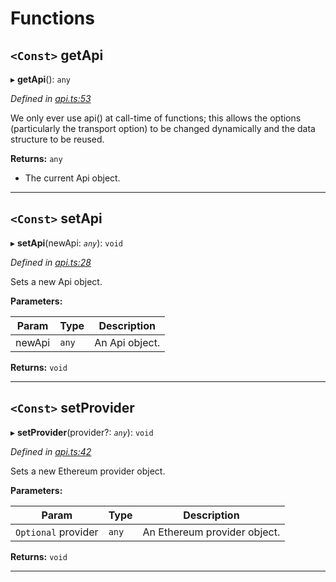 

# Functions

<a id="getapi"></a>

## `<Const>` getApi

▸ **getApi**(): `any`

*Defined in [api.ts:53](https://github.com/paritytech/js-libs/blob/b4404e2/packages/light.js/src/api.ts#L53)*

We only ever use api() at call-time of functions; this allows the options (particularly the transport option) to be changed dynamically and the data structure to be reused.

**Returns:** `any`
- The current Api object.

___
<a id="setapi"></a>

## `<Const>` setApi

▸ **setApi**(newApi: *`any`*): `void`

*Defined in [api.ts:28](https://github.com/paritytech/js-libs/blob/b4404e2/packages/light.js/src/api.ts#L28)*

Sets a new Api object.

**Parameters:**

| Param | Type | Description |
| ------ | ------ | ------ |
| newApi | `any` |  An Api object. |

**Returns:** `void`

___
<a id="setprovider"></a>

## `<Const>` setProvider

▸ **setProvider**(provider?: *`any`*): `void`

*Defined in [api.ts:42](https://github.com/paritytech/js-libs/blob/b4404e2/packages/light.js/src/api.ts#L42)*

Sets a new Ethereum provider object.

**Parameters:**

| Param | Type | Description |
| ------ | ------ | ------ |
| `Optional` provider | `any` |  An Ethereum provider object. |

**Returns:** `void`

___

